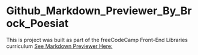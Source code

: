 # Github_Markdown_Previewer_By_Brock_Poesiat
This is project was built as part of the freeCodeCamp Front-End Libraries curriculum 
[See Markdown Previewer Here:](https://brock-poesiat.github.io/Github_Markdown_Previewer_By_Brock_Poesiat/)
